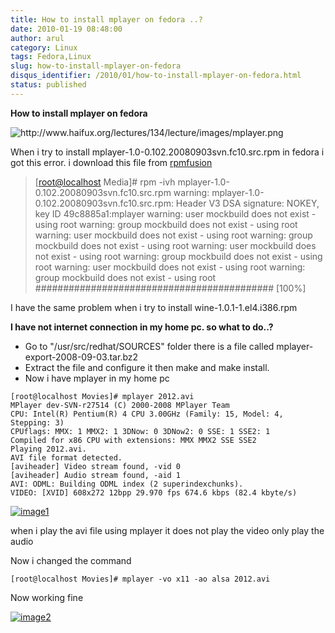 ```yaml
---
title: How to install mplayer on fedora ..?
date: 2010-01-19 08:48:00
author: arul
category: Linux
tags: Fedora,Linux
slug: how-to-install-mplayer-on-fedora
disqus_identifier: /2010/01/how-to-install-mplayer-on-fedora.html
status: published
---
```


**How to install mplayer on fedora**

![<http://www.haifux.org/lectures/134/lecture/images/mplayer.png>](http://www.haifux.org/lectures/134/lecture/images/mplayer.png)

When i try to install mplayer-1.0-0.102.20080903svn.fc10.src.rpm in
fedora i got this error. i download this file from
[rpmfusion](http://download1.rpmfusion.org/free/fedora/releases/10/Everything/source/SRPMS/repoview/index.html)

> \[<root@localhost> Media\]# rpm -ivh
> mplayer-1.0-0.102.20080903svn.fc10.src.rpm warning:
> mplayer-1.0-0.102.20080903svn.fc10.src.rpm: Header V3 DSA signature:
> NOKEY, key ID 49c8885a1:mplayer warning: user mockbuild does not
> exist - using root warning: group mockbuild does not exist - using
> root warning: user mockbuild does not exist - using root warning:
> group mockbuild does not exist - using root warning: user mockbuild
> does not exist - using root warning: group mockbuild does not exist -
> using root warning: user mockbuild does not exist - using root
> warning: group mockbuild does not exist - using root
> \########################################### \[100%\]

I have the same problem when i try to install wine-1.0.1-1.el4.i386.rpm

**I have not internet connection in my home pc. so what to do..?**

-   Go to \"/usr/src/redhat/SOURCES\" folder there is a file called
    mplayer-export-2008-09-03.tar.bz2
-   Extract the file and configure it then make and make install.
-   Now i have mplayer in my home pc

``` text
[root@localhost Movies]# mplayer 2012.avi
MPlayer dev-SVN-r27514 (C) 2000-2008 MPlayer Team
CPU: Intel(R) Pentium(R) 4 CPU 3.00GHz (Family: 15, Model: 4, Stepping: 3)
CPUflags: MMX: 1 MMX2: 1 3DNow: 0 3DNow2: 0 SSE: 1 SSE2: 1
Compiled for x86 CPU with extensions: MMX MMX2 SSE SSE2
Playing 2012.avi.
AVI file format detected.
[aviheader] Video stream found, -vid 0
[aviheader] Audio stream found, -aid 1
AVI: ODML: Building ODML index (2 superindexchunks).
VIDEO: [XVID] 608x272 12bpp 29.970 fps 674.6 kbps (82.4 kbyte/s)
```

[![image1](http://3.bp.blogspot.com/_X5tq9y9xv2s/S1W9z-cISFI/AAAAAAAAAHg/LW8cMmLo91E/s400/Screenshot-MPlayer.png)](http://3.bp.blogspot.com/_X5tq9y9xv2s/S1W9z-cISFI/AAAAAAAAAHg/LW8cMmLo91E/s1600-h/Screenshot-MPlayer.png)

when i play the avi file using mplayer it does not play the video only
play the audio

Now i changed the command

``` text
[root@localhost Movies]# mplayer -vo x11 -ao alsa 2012.avi
```

Now working fine

[![image2](http://4.bp.blogspot.com/_X5tq9y9xv2s/S1W90LG8hUI/AAAAAAAAAHo/M8yz1QPT8cs/s400/Screenshot-MPlayer-1.png)](http://4.bp.blogspot.com/_X5tq9y9xv2s/S1W90LG8hUI/AAAAAAAAAHo/M8yz1QPT8cs/s1600-h/Screenshot-MPlayer-1.png)
